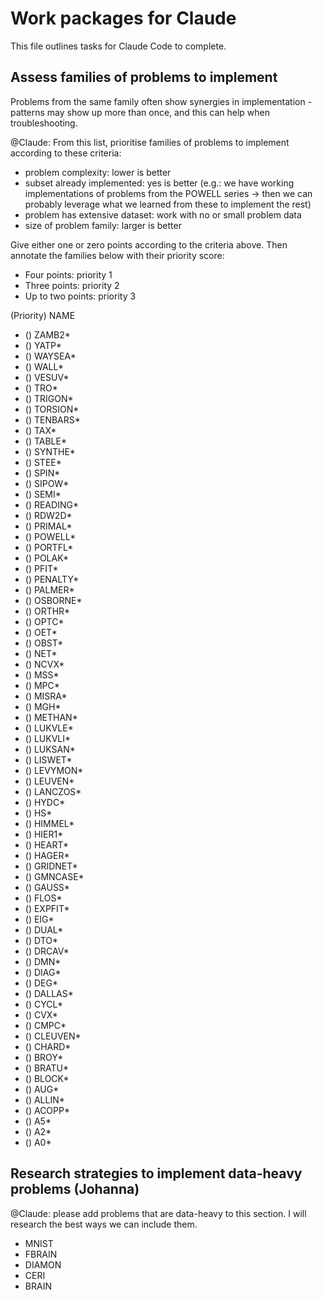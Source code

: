 # Work packages for Claude

This file outlines tasks for Claude Code to complete. 

## Assess families of problems to implement

Problems from the same family often show synergies in implementation - patterns may show up more than once, and this can help when troubleshooting. 

@Claude: From this list, prioritise families of problems to implement according to these criteria: 

- problem complexity: lower is better 
- subset already implemented: yes is better (e.g.: we have working implementations of problems from the POWELL series -> then we can probably leverage what we learned from these to implement the rest)
- problem has extensive dataset: work with no or small problem data
- size of problem family: larger is better 

Give either one or zero points according to the criteria above. Then annotate the families below with their priority score: 

- Four points: priority 1
- Three points: priority 2
- Up to two points: priority 3

(Priority) NAME
- () ZAMB2*
- () YATP*
- () WAYSEA*
- () WALL*
- () VESUV*
- () TRO*
- () TRIGON*
- () TORSION*
- () TENBARS*
- () TAX*
- () TABLE*
- () SYNTHE*
- () STEE*
- () SPIN*
- () SIPOW*
- () SEMI*
- () READING*
- () RDW2D*
- () PRIMAL*
- () POWELL*
- () PORTFL*
- () POLAK*
- () PFIT*
- () PENALTY*
- () PALMER*
- () OSBORNE*
- () ORTHR*
- () OPTC*
- () OET*
- () OBST*
- () NET*
- () NCVX*
- () MSS*
- () MPC*
- () MISRA*
- () MGH*
- () METHAN*
- () LUKVLE*
- () LUKVLI*
- () LUKSAN*
- () LISWET*
- () LEVYMON*
- () LEUVEN*
- () LANCZOS*
- () HYDC*
- () HS*
- () HIMMEL*
- () HIER1*
- () HEART*
- () HAGER*
- () GRIDNET*
- () GMNCASE*
- () GAUSS*
- () FLOS*
- () EXPFIT*
- () EIG*
- () DUAL*
- () DTO*
- () DRCAV*
- () DMN*
- () DIAG*
- () DEG*
- () DALLAS*
- () CYCL*
- () CVX*
- () CMPC*
- () CLEUVEN*
- () CHARD*
- () BROY*
- () BRATU*
- () BLOCK*
- () AUG*
- () ALLIN*
- () ACOPP*
- () A5*
- () A2*
- () A0*

## Research strategies to implement data-heavy problems (Johanna)

@Claude: please add problems that are data-heavy to this section. I will research the best ways we can include them. 

- MNIST
- FBRAIN
- DIAMON
- CERI
- BRAIN